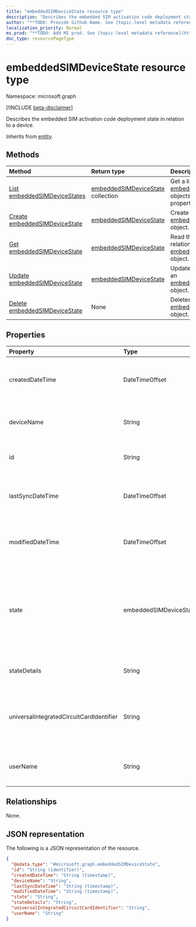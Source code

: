 ```yaml
---
title: "embeddedSIMDeviceState resource type"
description: "Describes the embedded SIM activation code deployment state in relation to a device."
author: "**TODO: Provide Github Name. See [topic-level metadata reference](https://msgo.azurewebsites.net/add/document/guidelines/metadata.html#topic-level-metadata)**"
localization_priority: Normal
ms.prod: "**TODO: Add MS prod. See [topic-level metadata reference](https://msgo.azurewebsites.net/add/document/guidelines/metadata.html#topic-level-metadata)**"
doc_type: resourcePageType
---
```


# embeddedSIMDeviceState resource type

Namespace: microsoft.graph

[!INCLUDE [beta-disclaimer](../../includes/beta-disclaimer.md)]

Describes the embedded SIM activation code deployment state in relation to a device.


Inherits from [entity](../resources/entity.md).

## Methods
|Method|Return type|Description|
|:---|:---|:---|
|[List embeddedSIMDeviceStates](../api/embeddedsimdevicestate-list.md)|[embeddedSIMDeviceState](../resources/embeddedsimdevicestate.md) collection|Get a list of the [embeddedSIMDeviceState](../resources/embeddedsimdevicestate.md) objects and their properties.|
|[Create embeddedSIMDeviceState](../api/embeddedsimdevicestate-create.md)|[embeddedSIMDeviceState](../resources/embeddedsimdevicestate.md)|Create a new [embeddedSIMDeviceState](../resources/embeddedsimdevicestate.md) object.|
|[Get embeddedSIMDeviceState](../api/embeddedsimdevicestate-get.md)|[embeddedSIMDeviceState](../resources/embeddedsimdevicestate.md)|Read the properties and relationships of an [embeddedSIMDeviceState](../resources/embeddedsimdevicestate.md) object.|
|[Update embeddedSIMDeviceState](../api/embeddedsimdevicestate-update.md)|[embeddedSIMDeviceState](../resources/embeddedsimdevicestate.md)|Update the properties of an [embeddedSIMDeviceState](../resources/embeddedsimdevicestate.md) object.|
|[Delete embeddedSIMDeviceState](../api/embeddedsimdevicestate-delete.md)|None|Deletes an [embeddedSIMDeviceState](../resources/embeddedsimdevicestate.md) object.|

## Properties
|Property|Type|Description|
|:---|:---|:---|
|createdDateTime|DateTimeOffset|The time the embedded SIM device status was created. Generated service side.|
|deviceName|String|Device name to which the subscription was provisioned e.g. DESKTOP-JOE|
|id|String|**TODO: Add Description** Inherited from [entity](../resources/entity.md).|
|lastSyncDateTime|DateTimeOffset|The time the embedded SIM device last checked in. Updated service side.|
|modifiedDateTime|DateTimeOffset|The time the embedded SIM device status was last modified. Updated service side.|
|state|embeddedSIMDeviceStateValue|The state of the profile operation applied to the device. Possible values are: `notEvaluated`, `failed`, `installing`, `installed`, `deleting`, `error`, `deleted`, `removedByUser`.|
|stateDetails|String|String description of the provisioning state.|
|universalIntegratedCircuitCardIdentifier|String|The Universal Integrated Circuit Card Identifier (UICCID) identifying the hardware onto which a profile is to be deployed.|
|userName|String|Username which the subscription was provisioned to e.g. joe@contoso.com|

## Relationships
None.

## JSON representation
The following is a JSON representation of the resource.
<!-- {
  "blockType": "resource",
  "keyProperty": "id",
  "@odata.type": "microsoft.graph.embeddedSIMDeviceState",
  "baseType": "microsoft.graph.entity",
  "openType": false
}
-->
``` json
{
  "@odata.type": "#microsoft.graph.embeddedSIMDeviceState",
  "id": "String (identifier)",
  "createdDateTime": "String (timestamp)",
  "deviceName": "String",
  "lastSyncDateTime": "String (timestamp)",
  "modifiedDateTime": "String (timestamp)",
  "state": "String",
  "stateDetails": "String",
  "universalIntegratedCircuitCardIdentifier": "String",
  "userName": "String"
}
```

